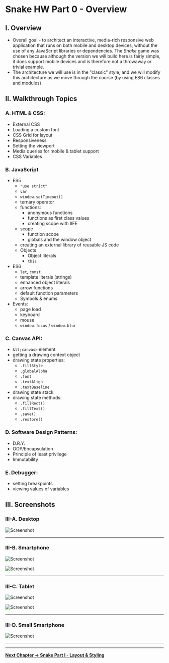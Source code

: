 # Snake HW Part 0 - Overview

## I. Overview

- Overall goal - to architect an interactive,  media-rich responsive web application that runs on both mobile and desktop devices, without the use of any JavaScript libraries or dependencies. The *Snake* game was chosen because although the version we will build here is fairly simple, it does support mobile devices and is therefore not a throwaway or trivial example.
- The architecture we will use is in the "classic" style, and we will modify this architecture as we move through the course (by using ES6 classes and modules)

## II. Walkthrough Topics

### A. HTML & CSS:
- External CSS
- Loading a custom font
- CSS Grid for layout
- Responsiveness
- Setting the viewport
- Media queries for mobile & tablet support
- CSS Variables


### B. JavaScript
- ES5
    - `"use strict"`
    - `var`
    - `window.setTimeout()`
    - ternary operator
    - functions:
        - anonymous functions
        - functions as first class values
        - creating scope with IIFE
    - scope
        - function scope
        - globals and the window object
    - creating an external library of reusable JS code
    - Objects
        - Object literals
        - `this`
- ES6
    - `let`, `const`
    - template literals (strings)
    - enhanced object literals
    - arrow functions
    - default function parameters
    - Symbols & enums
- Events:
    - page load
    - keyboard
    - mouse
    - `window.focus` / `window.blur`

### C. Canvas API:
- `&lt;canvas>` element
- getting a drawing context object
- drawing state properties:
    - `.fillStyle`
    - `.globalAlpha`
    - `.font`
    - `.textAlign`
    - `.textBaseline`
- drawing state stack
- drawing state methods:
    - `.fillRect()`
    - `.fillText()`
    - `.save()`
    - `.restore()`

### D. Software Design Patterns:
- D.R.Y.
- OOP/Encapsulation
- Principle of least privilege
- Immutability

### E. Debugger:
- setting breakpoints
- viewing values of variables

## III. Screenshots

### III-A. Desktop
![Screenshot](./_images/HW-snake-1.jpg)

<hr>

### III-B. Smartphone
![Screenshot](./_images/HW-snake-2.jpg)

![Screenshot](./_images/HW-snake-3.jpg)

<hr>

### III-C. Tablet
![Screenshot](./_images/HW-snake-4.jpg)

![Screenshot](./_images/HW-snake-5.jpg)

<hr>

### III-D. Small Smartphone
![Screenshot](./_images/HW-snake-6.jpg)

<hr><hr>

**[Next Chapter -> Snake Part I - Layout & Styling](HW-snake-1.md)**
